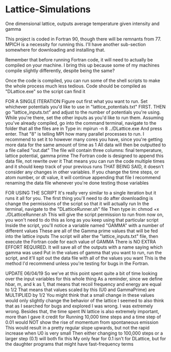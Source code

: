 # Lattice-Simulations
One dimensional lattice, outputs average temperature given intensity and gamma


This project is coded in Fortran 90, though there will be remnants from 77.
MPICH is a necessity for running this.
I'll have another sub-section somewhere for downloading and installing that.

Remember that before running Fortran code, it will need to actually be compiled on your machine.
I bring this up because some of my machines compile slightly differently, despite being the same?

Once the code is compiled, you can run some of the shell scripts to make the whole process much less tedious.
Code should be compiled as "DLattice.exe" so the script can find it

FOR A SINGLE ITERATION
Figure out first what you want to run. Set whichever potentials you'd like to use in "lattice_potentials.txt" FIRST.
THEN go "lattice_inputs.txt" and adjust to the number of potentials you're using.
While you're there, set the other inputs as you'd like to run them.
Assuming you've already compiled, go into the command terminal, navigate to the folder that all the files are in
Type in:
    mpirun -n 8 ../DLattice.exe
And press enter. That "8" is telling MPI how many parallel processes to run. 
I recommend to set it to however many cores you have, since you're getting more data for the same amount of time as 1
All data will then be outputted to a file called "out.dat"
The file will contain three columns: final temperature, lattice potential, gamma prime
The Fortran code is designed to append this data file, not rewrite over it
That means you can run the code multiple times and it should keep track of your previous runs
THAT BEING SAID, it doesn't consider any changes in other variables.
If you change the time steps, or atom number, or dt value, it will continue appending that file
I recommend renaming the data file whenever you're done testing those variables

FOR USING THE SCRIPT
It's really very similar to a single iteration but it runs it all for you.
The first thing you'll need to do after downloading is change the permissions of the script so that it will actually run
In the terminal, navigate to the "DLatticeRunner.sh" file
Then type in:
    chmod +x ./DLatticeRunner.sh
This will give the script permission to run from now on, you won't need to do this as long as you keep using that particular script
Inside the script, you'll notice a variable named "GAMMA" with a number of different values
These are all of the Gamma prime values that will be fed into the lattice inputs
The script will alter the "lattice_inputs.txt" file, then execute the Fortran code for each value of GAMMA
There is NO EXTRA EFFORT REQUIRED.
It will save all of the outputs with a name saying which gamma was used
Put in the values of gamma that you want to run, run the script, and it'll spit out the data file with all of the values you want
This is the method I'd recommend unless you're testing for bugs in the Fortran.

UPDATE 06/04/19
So we've at this point spent quite a bit of time looking over the input variables for this whole thing
As a reminder, since we define hbar, m, and k as 1, that means that recoil frequency and energy are equal to 1/2
That means that values scaled by this (U0 and GammaPrime) are MULTIPLIED by 1/2
You might think that a small change in these values would only slightly change the behavior of the lattice
I seemed to also think that as I searched for bugs and explored
I was wrong. I was extremely wrong.
Besides that, the time spent IN lattice is also extremely important, more than I gave it credit for
Running 10,000 time steps and a time step of 0.01 would NOT show the rise of momentum from spontaneous emission
This would result in a pretty regular slope upwards, but not the rapid increase when U0 is very small
Then either changing to 100,000 steps or a larger step (0.1) will both fix this
My only fear for 0.1 isn't for DLattice, but for the daughter programs that might have fast-frequency terms
